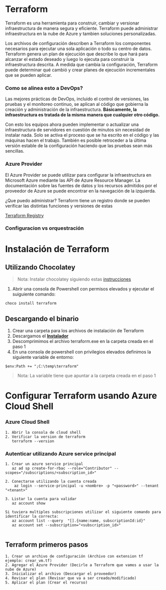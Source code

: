 # Terraform

Terraform es una herramienta para construir, cambiar y versionar infraestructura de manera segura y eficiente. Terraform puede administrar infraestructura en la nube de Azure y tambien soluciones personalizadas.

Los archivos de configuración describen a Terraform los componentes necesarios para ejecutar una sola aplicación o todo su centro de datos. Terraform genera un plan de ejecución que describe lo que hará para alcanzar el estado deseado y luego lo ejecuta para construir la infraestructura descrita. A medida que cambia la configuración, Terraform puede determinar qué cambió y crear planes de ejecución incrementales que se pueden aplicar.

### Como se alinea esto a DevOps?
Las mejores prácticas de DevOps, incluido el control de versiones, las pruebas y el monitoreo continuo, se aplican al código que gobierna la creación y administración de la infraestructura. **Básicamente, la infraestructura es tratada de la misma manera que cualquier otro código.**

Con esto los equipos ahora pueden implementar o actualizar una infraestructura de servidores en cuestión de minutos sin necesidad de instalar nada. Solo se activa el proceso que se ha escrito en el código y las máquinas hacen el trabajo. También es posible retroceder a la última versión estable de la configuración haciendo que las pruebas sean más sencillas.

### Azure Provider

El Azure Provider se puede utilizar para configurar la infraestructura en Microsoft Azure mediante las API de Azure Resource Manager. La documentación sobre las fuentes de datos y los recursos admitidos por el proveedor de Azure se puede encontrar en la navegación de la izquierda.

¿Que puedo administrar? Terraform tiene un registro donde se pueden verificar las distintas funciones y versiones de estas

[Terraform Registry](https://registry.terraform.io/providers/hashicorp/azurerm/latest/docs)

### Configuracion vs orquestración

# Instalación de Terraform

## Utilizando Chocolatey
>Nota: Instalar chocolatey siguiendo estas [instrucciones](https://chocolatey.org/install)
1. Abrir una consola de Powershell con permisos elevados y ejecutar el suiguiente comando:
```
choco install terraform
```
## Descargando el binario
 1.  Crear una carpeta para los archivos de instalación de Terraform
 2.  Descargamos el **[Instalador](https://www.terraform.io/downloads.html)**
 3.  Descomprimimos el archivo terraform.exe en la carpeta creada en el paso 1
 4.  En una consola de powershell con privilegios elevados definimos la siguiente variable de entorno:
```
$env:Path += ";C:\temp\terraform"
```
 >Nota: La variable tiene que apuntar a la carpeta creada en el paso 1

# Configurar Terraform usando Azure Cloud Shell

### Azure Cloud Shell
```
1. Abrir la consola de cloud shell
2. Verificar la version de terraform 
   terraform --version
```
### Autenticar utilizando Azure service principal
```
1. Crear un azure service principal
   az ad sp create-for-rbac --role="Contributor" --scopes="/subscriptions/<subscription_id>"

2. Conectarse utilizando la cuenta creada
	az login --service-principal -u <nombre> -p "<password>" --tenant "<tenant>"
	
3. Listar la cuenta para validar
   az account show

Si tuviera multiples subscripciones utilizar el siguiente comando para identificar la correcta:
   az account list --query  "[].{name:name, subscriptionId:id}"
   az account set --subscription="<subscription_id>"
   
```
## Terraform primeros pasos
```
1. Crear un archivo de configuración (Archivo con extension tf ejemplo: crear_vm.tf)
2. Agregar el Azure Provider (Decirle a Terraform que vamos a usar la nube de Azure)
3. Inicializar el archivo (Descargar el proveedor)
4. Revisar el plan (Revisar que va a ser creado/modificado)
5. Aplicar el plan (Crear el recurso)